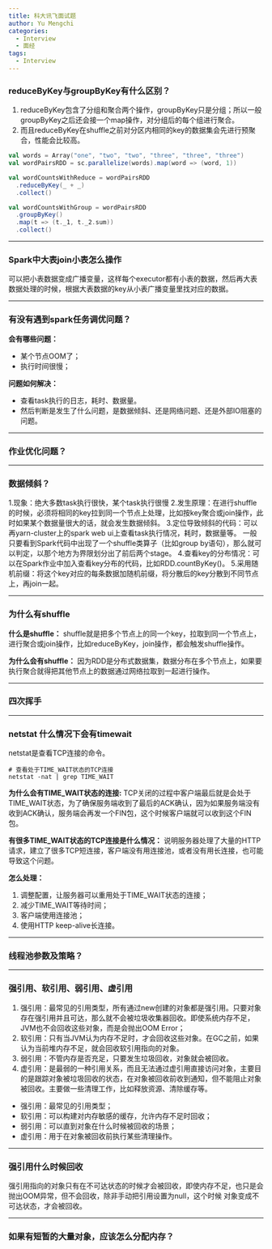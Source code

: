 ```yaml
---
title: 科大讯飞面试题
author: Yu Mengchi
categories:
  - Interview
  - 面经
tags:
  - Interview
---
```

  
### reduceByKey与groupByKey有什么区别？
1. reduceByKey包含了分组和聚合两个操作，groupByKey只是分组；所以一般groupByKey之后还会接一个map操作，对分组后的每个组进行聚合。
2. 而且reduceByKey在shuffle之前对分区内相同的key的数据集会先进行预聚合，性能会比较高。

```scala
val words = Array("one", "two", "two", "three", "three", "three")
val wordPairsRDD = sc.parallelize(words).map(word => (word, 1))

val wordCountsWithReduce = wordPairsRDD
  .reduceByKey(_ + _)
  .collect()

val wordCountsWithGroup = wordPairsRDD
  .groupByKey()
  .map(t => (t._1, t._2.sum))
  .collect()
```

---
### Spark中大表join小表怎么操作

可以把小表数据变成广播变量，这样每个executor都有小表的数据，然后再大表数据处理的时候，根据大表数据的key从小表广播变量里找对应的数据。

---
### 有没有遇到spark任务调优问题？
**会有哪些问题：**
- 某个节点OOM了；
- 执行时间很慢；

**问题如何解决：**
- 查看task执行的日志，耗时、数据量。
- 然后判断是发生了什么问题，是数据倾斜、还是网络问题、还是外部IO阻塞的问题。

---
### 作业优化问题？

---
### 数据倾斜？
1.现象：绝大多数task执行很快，某个task执行很慢
2.发生原理：在进行shuffle的时候，必须将相同的key拉到同一个节点上处理，比如按key聚合或join操作，此时如果某个数据量很大的话，就会发生数据倾斜。
3.定位导致倾斜的代码：可以再yarn-cluster上的spark web ui上查看task执行情况，耗时，数据量等。
一般只要看到Spark代码中出现了一个shuffle类算子（比如group by语句），那么就可以判定，以那个地方为界限划分出了前后两个stage。
4.查看key的分布情况：可以在Spark作业中加入查看key分布的代码，比如RDD.countByKey()。
5.采用随机前缀：将这个key对应的每条数据加随机前缀，将分散后的key分散到不同节点上，再join一起。

---
### 为什么有shuffle

**什么是shuffle：**
shuffle就是把多个节点上的同一个key，拉取到同一个节点上，进行聚合或join操作，比如reduceByKey，join操作，都会触发shuffle操作。

**为什么会有shuffle：**
因为RDD是分布式数据集，数据分布在多个节点上，如果要执行聚合就得把其他节点上的数据通过网络拉取到一起进行操作。

---
### 四次挥手

---
### netstat 什么情况下会有timewait

netstat是查看TCP连接的命令。
```shell
# 查看处于TIME_WAIT状态的TCP连接
netstat -nat | grep TIME_WAIT
```

**为什么会有TIME_WAIT状态的连接:**
TCP关闭的过程中客户端最后就是会处于TIME_WAIT状态，为了确保服务端收到了最后的ACK确认，因为如果服务端没有收到ACK确认，服务端会再发一个FIN包，这个时候客户端就可以收到这个FIN包。

**有很多TIME_WAIT状态的TCP连接是什么情况：**
说明服务器处理了大量的HTTP请求，建立了很多TCP短连接，客户端没有用连接池，或者没有用长连接，也可能导致这个问题。

**怎么处理：**
1. 调整配置，让服务器可以重用处于TIME_WAIT状态的连接；
2. 减少TIME_WAIT等待时间；
3. 客户端使用连接池；
4. 使用HTTP keep-alive长连接。

---
### 线程池参数及策略？

---
### 强引用、软引用、弱引用、虚引用
1. 强引用：最常见的引用类型，所有通过new创建的对象都是强引用。只要对象存在强引用并且可达，那么就不会被垃圾收集器回收。即使系统内存不足，JVM也不会回收这些对象，而是会抛出OOM Error；
2. 软引用：只有当JVM认为内存不足时，才会回收这些对象。在GC之前，如果认为当前堆内存不足，就会回收软引用指向的对象。
3. 弱引用：不管内存是否充足，只要发生垃圾回收，对象就会被回收。
4. 虚引用：是最弱的一种引用关系，而且无法通过虚引用直接访问对象，主要目的是跟踪对象被垃圾回收的状态，在对象被回收前收到通知，但不能阻止对象被回收。主要做一些清理工作，比如释放资源、清除缓存等。

- 强引用：最常见的引用类型；
- 软引用：可以构建对内存敏感的缓存，允许内存不足时回收；
- 弱引用：可以直到对象在什么时候被回收的场景；
- 虚引用：用于在对象被回收前执行某些清理操作。

---
### 强引用什么时候回收
强引用指向的对象只有在不可达状态的时候才会被回收，即使内存不足，也只是会抛出OOM异常，但不会回收，除非手动把引用设置为null，这个时候
对象变成不可达状态，才会被回收。

---
### 如果有短暂的大量对象，应该怎么分配内存？


